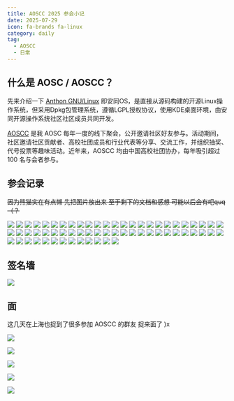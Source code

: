 ```yaml
---
title: AOSCC 2025 参会小记
date: 2025-07-29
icon: fa-brands fa-linux
category: daily
tag:
  - AOSCC
  - 日常
---
```


## 什么是 AOSC / AOSCC？

先来介绍一下 [Anthon GNU/Linux](https://aosc.io/) 即安同OS，是直接从源码构建的开源Linux操作系统，但采用Dpkg包管理系统，遵循LGPL授权协议，使用KDE桌面环境，由安同开源操作系统社区社区成员共同开发。 

[AOSCC](https://aosc.io/aoscc) 是我 AOSC 每年一度的线下聚会，公开邀请社区好友参与。活动期间，社区邀请社区贡献者、高校社团成员和行业代表等分享、交流工作，并组织抽奖、代号投票等趣味活动。近年来，AOSCC 均由中国高校社团协办，每年吸引超过 100 名与会者参与。

## 参会记录 

~~因为熊猫实在有点懒 先把图片放出来 至于剩下的文档和感想 可能以后会有吧quq（？~~

<!-- more -->
![](https://s3.pysio.online/pysioimages/aoscc/2025/IMG_20250726_091305_100.jpg)
![](https://s3.pysio.online/pysioimages/aoscc/2025/IMG_20250726_091341_790.jpg)
![](https://s3.pysio.online/pysioimages/aoscc/2025/IMG_20250726_092848.jpg)
![](https://s3.pysio.online/pysioimages/aoscc/2025/IMG_20250726_113745.jpg)
![](https://s3.pysio.online/pysioimages/aoscc/2025/IMG_20250726_143030.jpg)
![](https://s3.pysio.online/pysioimages/aoscc/2025/IMG_20250726_145123.jpg)
![](https://s3.pysio.online/pysioimages/aoscc/2025/IMG_20250726_145227.jpg)
![](https://s3.pysio.online/pysioimages/aoscc/2025/IMG_20250726_145935.jpg)
![](https://s3.pysio.online/pysioimages/aoscc/2025/IMG_20250726_145937.jpg)
![](https://s3.pysio.online/pysioimages/aoscc/2025/IMG_20250726_150022.jpg)
![](https://s3.pysio.online/pysioimages/aoscc/2025/IMG_20250726_150437.jpg)
![](https://s3.pysio.online/pysioimages/aoscc/2025/IMG_20250726_150148.jpg)
![](https://s3.pysio.online/pysioimages/aoscc/2025/IMG_20250726_150601.jpg)
![](https://s3.pysio.online/pysioimages/aoscc/2025/IMG_20250726_150531.jpg)
![](https://s3.pysio.online/pysioimages/aoscc/2025/IMG_20250726_150720.jpg)
![](https://s3.pysio.online/pysioimages/aoscc/2025/IMG_20250726_151516.jpg)
![](https://s3.pysio.online/pysioimages/aoscc/2025/IMG_20250726_151607.jpg)
![](https://s3.pysio.online/pysioimages/aoscc/2025/IMG_20250726_151720_1.jpg)
![](https://s3.pysio.online/pysioimages/aoscc/2025/IMG_20250726_151755.jpg)
![](https://s3.pysio.online/pysioimages/aoscc/2025/IMG_20250726_151758.jpg)
![](https://s3.pysio.online/pysioimages/aoscc/2025/IMG_20250726_151825.jpg)
![](https://s3.pysio.online/pysioimages/aoscc/2025/IMG_20250726_152753.jpg)
![](https://s3.pysio.online/pysioimages/aoscc/2025/IMG_20250726_153017.jpg)
![](https://s3.pysio.online/pysioimages/aoscc/2025/IMG_20250726_154100.jpg)
![](https://s3.pysio.online/pysioimages/aoscc/2025/IMG_20250726_154526.jpg)
![](https://s3.pysio.online/pysioimages/aoscc/2025/IMG_20250726_155447.jpg)
![](https://s3.pysio.online/pysioimages/aoscc/2025/IMG_20250726_163938.jpg)
![](https://s3.pysio.online/pysioimages/aoscc/2025/IMG_20250726_164059_1.jpg)
![](https://s3.pysio.online/pysioimages/aoscc/2025/IMG_20250726_164119.jpg)
![](https://s3.pysio.online/pysioimages/aoscc/2025/IMG_20250726_164834.jpg)
![](https://s3.pysio.online/pysioimages/aoscc/2025/IMG_20250726_165106.jpg)
![](https://s3.pysio.online/pysioimages/aoscc/2025/IMG_20250726_170605.jpg)
![](https://s3.pysio.online/pysioimages/aoscc/2025/IMG_20250726_170907.jpg)
![](https://s3.pysio.online/pysioimages/aoscc/2025/IMG_20250726_170909.jpg)
![](https://s3.pysio.online/pysioimages/aoscc/2025/IMG_20250726_170915.jpg)
![](https://s3.pysio.online/pysioimages/aoscc/2025/IMG_20250726_171538.jpg)
![](https://s3.pysio.online/pysioimages/aoscc/2025/IMG_20250726_170955.jpg)
![](https://s3.pysio.online/pysioimages/aoscc/2025/IMG_20250727_091706.jpg)
![](https://s3.pysio.online/pysioimages/aoscc/2025/IMG_20250726_171809.jpg)
![](https://s3.pysio.online/pysioimages/aoscc/2025/IMG_20250727_100250.jpg)
![](https://s3.pysio.online/pysioimages/aoscc/2025/IMG_20250727_100325.jpg)
![](https://s3.pysio.online/pysioimages/aoscc/2025/IMG_20250727_100430.jpg)
![](https://s3.pysio.online/pysioimages/aoscc/2025/IMG_20250727_100545_536.jpg)
![](https://s3.pysio.online/pysioimages/aoscc/2025/IMG_20250727_101225.jpg)
![](https://s3.pysio.online/pysioimages/aoscc/2025/IMG_20250727_102522.jpg)
![](https://s3.pysio.online/pysioimages/aoscc/2025/IMG_20250727_102752.jpg)
![](https://s3.pysio.online/pysioimages/aoscc/2025/IMG_20250727_103828.jpg)
![](https://s3.pysio.online/pysioimages/aoscc/2025/IMG_20250727_103408.jpg)
![](https://s3.pysio.online/pysioimages/aoscc/2025/IMG_20250727_111319.jpg)
![](https://s3.pysio.online/pysioimages/aoscc/2025/IMG_20250727_114105.jpg)
![](https://s3.pysio.online/pysioimages/aoscc/2025/IMG_20250727_114153.jpg)
![](https://s3.pysio.online/pysioimages/aoscc/2025/IMG_20250727_114236.jpg)
![](https://s3.pysio.online/pysioimages/aoscc/2025/IMG_20250727_121542.jpg)
![](https://s3.pysio.online/pysioimages/aoscc/2025/IMG_20250727_150417.jpg)
![](https://s3.pysio.online/pysioimages/aoscc/2025/IMG_20250727_160139.jpg)
![](https://s3.pysio.online/pysioimages/aoscc/2025/IMG_20250727_154523.jpg)
![](https://s3.pysio.online/pysioimages/aoscc/2025/IMG_20250727_162239.jpg)
![](https://s3.pysio.online/pysioimages/aoscc/2025/IMG_20250727_163059.jpg)
![](https://s3.pysio.online/pysioimages/aoscc/2025/IMG_20250727_165737.jpg)
![](https://s3.pysio.online/pysioimages/aoscc/2025/IMG_20250727_165946.jpg)
![](https://s3.pysio.online/pysioimages/aoscc/2025/IMG_20250727_173802.jpg)
![](https://s3.pysio.online/pysioimages/aoscc/2025/IMG_20250727_171455.jpg)
![](https://s3.pysio.online/pysioimages/aoscc/2025/IMG_20250727_173821.jpg)

## 签名墙

![](https://s3.pysio.online/cdn-cgi/image/f=avif,onerror=redirect,slow-connection-quality=50/https://s3.pysio.online/pysioimages/aoscc/2025/signature.jpg)

## 面

这几天在上海也捉到了很多参加 AOSCC 的群友 捉来面了 )x

![](https://s3.pysio.online/cdn-cgi/image/f=avif,onerror=redirect,slow-connection-quality=50/https://s3.pysio.online/pysioimages/aoscc/2025/tg/tg1.jpg)

![](https://s3.pysio.online/cdn-cgi/image/f=avif,onerror=redirect,slow-connection-quality=50/https://s3.pysio.online/pysioimages/aoscc/2025/tg/tg2.jpg)

![](https://s3.pysio.online/cdn-cgi/image/f=avif,onerror=redirect,slow-connection-quality=50/https://s3.pysio.online/pysioimages/aoscc/2025/tg/tg3.jpg)

![](https://s3.pysio.online/cdn-cgi/image/f=avif,onerror=redirect,slow-connection-quality=50/https://s3.pysio.online/pysioimages/aoscc/2025/tg/tg4.jpg)

![](https://s3.pysio.online/cdn-cgi/image/f=avif,onerror=redirect,slow-connection-quality=50/https://s3.pysio.online/pysioimages/aoscc/2025/tg/tg5.jpg)